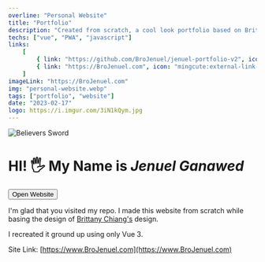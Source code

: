 ```yaml
---
overline: "Personal Website"
title: "Portfolio"
description: "Created from scratch, a cool look portfolio based on Brittany's design with a little twists."
techs: ["vue", "PWA", "javascript"]
links:
    [
        { link: "https://github.com/BroJenuel/jenuel-portfolio-v2", icon: "ant-design:github-filled", tooltip: "Open In Github" },
        { link: "https://BroJenuel.com", icon: "mingcute:external-link-line", tooltip: "Open Link" },
    ]
imageLink: "https://BroJenuel.com"
img: "personal-website.webp"
tags: ["portfolio", "website"]
date: "2023-02-17"
logo: https://i.imgur.com/3iN1kQym.jpg
---
```


![Believers Sword](/img/work/personal-website.webp)

# HI! 🖐 My Name is **_Jenuel Ganawed_**

<a href="https://BroJenuel.com" target="_blank">
<button class="btn">
    <span>
        <Icon name="octicon:link-external-16"></Icon>
        Open Website
    </span>
</button>
</a>

I'm glad that you visited my repo. I made this website from scratch while basing the design of [Brittany Chiang's](https://onepagelove.com/brittany-chiang) design.

I recreated it ground up using only Vue 3.

Site Link: [https://www.BroJenuel.com](https://www.BroJenuel.com)
